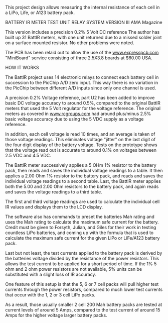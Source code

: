 This project design allows measuring the internal resistance of each cell in a LiPo, Life, or A123 battery pack.

BATTERY IR METER TEST UNIT RELAY SYSTEM VERSION III
AMA Magazine

This version includes a precision 0.2% 5 Volt DC reference
The author has built up 31  BattIR meters, with one unit returned due to 
a missed solder joint on a surface mounted resistor.  No other problems 
were noted.

The PCB has been relaid out to allow the use of the www.expresspcb.com 
"MiniBoard" service consisting of three 2.5X3.8 boards at $60.00 USA.
 
HOW IT WORKS

The BattIR project uses 14 electronic relays to connect each battery cell
in succession to the PicChip A/D zero input.  This way there is no variation
in the PicChip between different A/D inputs since only one channel is used.

A precision 0.2% Voltage reference, part U2 has been added to improve basic
DC voltage accuracy to around 0.5%, compared to the original BattIR meters
that used the 5 Volt regulator for the voltage reference.  The original meters
as covered in www.rcgroups.com had around plus/minus 2.5% basic voltage 
accuracy due to using the 5 VDC supply as a voltage reference.

In addition, each cell voltage is read 10 times, and an average is taken of
those voltage readings.  This eliminates voltage "jitter" on the last digit of
the four digit display of the battery voltage.  Tests on the prototype shows
that the voltage read out is accurate to around 0.1% on voltages between
2.5 VDC and 4.5 VDC.

The BattIR meter successively applies a 5 OHm 1% resistor to the battery pack, 
then reads and saves the individual voltage readings to a table.  It then 
applies a 2.00 Ohm 1%  resistor to the battery pack, and reads and saves
the individual voltage readings to a second table. Last, the BattIR meter 
applies both the 5.00 and 2.00 Ohm resistors to the battery pack, and again 
reads and saves the voltage readings to a third table.

The first and third voltage readings are used to calculate the individual cell
IR values and displays them to the LCD display.

The software also has commands to preset the batteries Mah rating and uses
the Mah rating to calculate the maximum safe current for the battery.  Credit
must be given to Forsyth, Julian, and Giles for their work in testing countless
LiPo batteries, and coming up with the formula that is used to calculate the
maximum safe current for the given LiPo or LiFe/A123 battery pack.

Last but not least, the test currents applied to the battery pack is
derived by the batteries voltage divided by the resistance of the power
resistors.  This  allows the test current to be applied for a short period
 of time. If the 1% 5 ohm and 2 ohm power resistors are not available,
 5% units can be substituted with a slight loss of IR accuracy.

One feature of this setup is that the 5, 6 or 7 cell packs will pull higher
test currents through the power resistors, compared to much lower test currents 
that occur with the 1, 2 or 3 cell LiPo packs.

As a result, those usually smaller 2 cell 200 Mah battery packs are tested at 
current levels of around 5 Amps, compared to the test current of around 15 Amps
for the higher voltage larger battery packs.


